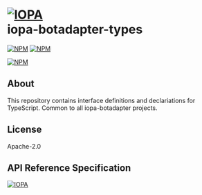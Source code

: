 # [![IOPA](https://iopa.io/iopa.png)](https://iopa.io)<br> iopa-botadapter-types

[![NPM](https://img.shields.io/badge/iopa-certified-99cc33.svg?style=flat-square)](https://iopa.io/)
[![NPM](https://img.shields.io/badge/iopa-bot%20framework-F67482.svg?style=flat-square)](https://iopa.io/)

[![NPM](https://nodei.co/npm/iopa-botadapter-types.png?downloads=true)](https://nodei.co/npm/iopa-botadapter-types/)

## About

This repository contains interface definitions and declariations for TypeScript. Common to all
iopa-botadapter projects.

## License

Apache-2.0

## API Reference Specification

[![IOPA](https://iopa.io/iopa.png)](https://iopa.io)
